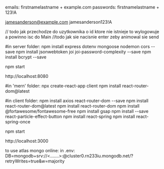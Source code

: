 emails: firstnamelastname + example.com
passwords: firstnamelastname + 123!A

jamesanderson@example.com
jamesanderson123!A




// todo jak przechodze do uzytkownika o id ktore nie istnieje to wylogowuje a powinno isc do Main
  //todo jak sie nacisnie enter zeby animowal sie send



#in server folder:
npm install express dotenv mongoose nodemon cors --save
npm install jsonwebtoken joi joi-password-complexity --save
npm install bcrypt --save

npm start

http://localhost:8080


#in 'mern' folder:
npx create-react-app client
npm install react-router-dom@latest


#in client folder:
npm install axios react-router-dom --save
npm install react-router-dom@latest
npm install react-router-dom
npm install @fortawesome/fontawesome-free
npm install gsap
npm install --save react-particle-effect-button
npm install react-spring
npm install react-spring-once

npm start

http://localhost:3000

to use atlas mongo online:
in .env: DB=mongodb+srv://<.......>:<password>@cluster0.rn233iu.mongodb.net/?retryWrites=true&w=majority

